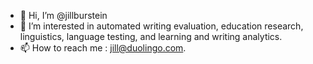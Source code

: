 - 👋 Hi, I’m @jillburstein
- 👀 I’m interested in automated writing evaluation, education research, linguistics, language testing, and learning and writing analytics.
- 📫 How to reach me : jill@duolingo.com.

<!---
jillburstein/jillburstein is a ✨ special ✨ repository because its `README.md` (this file) appears on your GitHub profile.
You can click the Preview link to take a look at your changes.
--->
